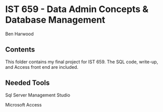 # IST 659 - Data Admin Concepts & Database Management

Ben Harwood

## Contents

This folder contains my final project for IST 659. The SQL code, write-up, and Access front end are included.

## Needed Tools

Sql Server Management Studio

Microsoft Access
